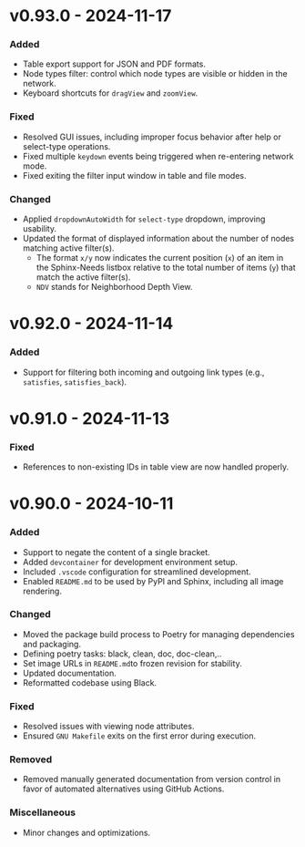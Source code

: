 # v0.93.0 - 2024-11-17

### Added
- Table export support for JSON and PDF formats.
- Node types filter: control which node types are visible or hidden in the network.
- Keyboard shortcuts for `dragView` and `zoomView`.

### Fixed
- Resolved GUI issues, including improper focus behavior after help or select-type operations.
- Fixed multiple `keydown` events being triggered when re-entering network mode.
- Fixed exiting the filter input window in table and file modes.

### Changed
- Applied `dropdownAutoWidth` for `select-type` dropdown, improving usability.
- Updated the format of displayed information about the number of nodes matching active filter(s). 
  - The format `x/y` now indicates the current position (`x`) of an item in the Sphinx-Needs listbox relative to the total number of items (`y`) that match the active filter(s). 
  - `NDV` stands for Neighborhood Depth View.

# v0.92.0 - 2024-11-14

### Added
- Support for filtering both incoming and outgoing link types (e.g., `satisfies`, `satisfies_back`).

# v0.91.0 - 2024-11-13

### Fixed
- References to non-existing IDs in table view are now handled properly.

# v0.90.0 - 2024-10-11

### Added
- Support to negate the content of a single bracket.
- Added `devcontainer` for development environment setup.
- Included `.vscode` configuration for streamlined development.
- Enabled `README.md` to be used by PyPI and Sphinx, including all image rendering.

### Changed
- Moved the package build process to Poetry for managing dependencies and packaging.
- Defining poetry tasks: black, clean, doc, doc-clean,..
- Set image URLs in `README.md`to frozen revision for stability.
- Updated documentation.
- Reformatted codebase using Black.

### Fixed
- Resolved issues with viewing node attributes.
- Ensured `GNU Makefile` exits on the first error during execution.

### Removed
- Removed manually generated documentation from version control in favor of automated alternatives using GitHub Actions.

### Miscellaneous
- Minor changes and optimizations.

